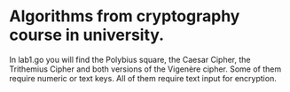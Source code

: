 # Algorithms from cryptography course in university. 

In lab1.go you will find the Polybius square, the Caesar Cipher, the Trithemius Cipher and both versions of the Vigenère cipher.
Some of them require numeric or text keys. All of them require text input for encryption.
